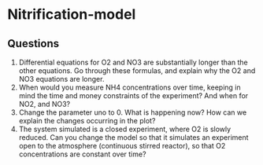 # Nitrification-model

## Questions
1. Differential equations for O2 and NO3 are substantially longer than the other equations. Go through these formulas, 
and explain why the O2 and NO3 equations are longer.
2. When would you measure NH4 concentrations over time, keeping in mind the time and money constraints of the experiment? And when for NO2, and NO3?
3. Change the parameter uno to 0. What is happening now? How can we explain the changes occurring in the plot?
4. The system simulated is a closed experiment, where O2 is slowly reduced. Can you change the model so that it simulates an experiment open to the atmosphere (continuous stirred reactor), so that O2 concentrations are constant over time?
